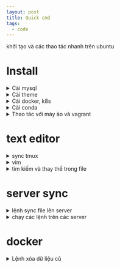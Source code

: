 ```yaml
---
layout: post
title: Quick cmd
tags:
  - code
---
```


khởi tạo và các thao tác nhanh trên ubuntu

# Install 

<details markdown="1">
<summary>Cài mysql</summary>

cài mysql server, workbench (nếu k cần server thì cài mỗi workbench)

```
sudo apt install mysql-workbench
sudo apt install mysql-server
sudo systemctl start mysql.service
sudo mysql_secure_installation
sudo mysql 
```

thiết lập các tài khoản

```
# vao bang su
sudo mysql

# get user
SELECT user,authentication_string,plugin,host FROM mysql.user;

# get policy
SHOW VARIABLES LIKE 'validate_password%';

# chinh policy
SET GLOBAL validate_password.length = 4;
SET GLOBAL validate_password.number_count = 0;
SET GLOBAL validate_password.mixed_case_count = 0;
SET GLOBAL validate_password.special_char_count = 0;
SET GLOBAL validate_password.policy = LOW; 
SET GLOBAL validate_password.check_user_name  = OFF ;


# chinh pass 
ALTER USER 'root'@'localhost' IDENTIFIED WITH mysql_native_password BY 'root';
CREATE USER 'long'@'localhost' IDENTIFIED WITH mysql_native_password BY 'long';


# chinh rule
GRANT CREATE, ALTER, DROP, INSERT, UPDATE, DELETE, SELECT, REFERENCES, RELOAD on *.* TO 'long'@'localhost' WITH GRANT OPTION;

# dang nhap 
mysql -u long -p
```

</details>

<details markdown="1">
<summary>Cài theme </summary> 


```
sudo apt install gnome-tweak-tool
sudo apt install git
sudo add-apt-repository ppa:snwh/ppa
sudo apt update
sudo apt-get install paper-icon-theme:
sudo apt-get update
sudo apt-get upgrade
sudo apt-get install ubuntu-software
sudo snap install telegram-desktop;
sudo apt-get install ibus-unikey
ibus restart
sudo apt install tmux

sudo apt-get autoremove
sudo apt --fix-broken install
sudo apt-get install openjdk-8-jdk
sudo apt install maven



sudo apt install oathtool
sudo apt install expect
```

</details>

<details markdown="1">
<summary>Cài docker, k8s </summary> 

```
sudo apt-get install     ca-certificates     curl     gnupg     lsb-release
sudo mkdir -p /etc/apt/keyrings
curl -fsSL https://download.docker.com/linux/ubuntu/gpg | sudo gpg --dearmor -o /etc/apt/keyrings/docker.gpg
echo   "deb [arch=$(dpkg --print-architecture) signed-by=/etc/apt/keyrings/docker.gpg] https://download.docker.com/linux/ubuntu \
$(lsb_release -cs) stable" | sudo tee /etc/apt/sources.list.d/docker.list > /dev/null
sudo apt-get update
sudo apt-get install docker-ce docker-ce-cli containerd.io docker-compose-plugin
sudo docker run hello-world

sudo groupadd docker
sudo usermod -aG docker long
newgrp docker
docker run hello-world
docker ps

sudo apt-get install curl
sudo apt-get install apt-transport-https
sudo apt install virtualbox virtualbox-ext-pack
wget https://storage.googleapis.com/minikube/releases/latest/minikube-linux-amd64
sudo cp minikube-linux-amd64 /usr/local/bin/minikube
sudo chmod 755 /usr/local/bin/minikube
minikube version

curl -LO https://storage.googleapis.com/kubernetes-release/release/`curl -s https://storage.googleapis.com/kubernetes-release/release/stable.txt`/bin/linux/amd64/kubectl
chmod +x ./kubectl
sudo mv ./kubectl /usr/local/bin/kubectl
minikube start

```

</details>


<details markdown="1">
<summary>Cài conda</summary> 

```
wget -P /tmp https://repo.anaconda.com/archive/Anaconda3-2020.02-Linux-x86_64.sh
sha256sum /tmp/Anaconda3-2020.02-Linux-x86_64.sh
bash /tmp/Anaconda3-2020.02-Linux-x86_64.sh
source ~/.bashrc 
conda config --set auto_activate_base false 
conda deactivate
conda env list
```

</details>


<details markdown="1">
<summary>Thao tác với máy ảo và vagrant</summary>

cài đặt virtualbox để sử dụng máy ảo

```
sudo apt install virtualbox virtualbox-ext-pack
```

cài vagrant để  khởi tạo máy ảo tự động từ file

```
sudo apt-get install vagrant
vagrant version
vagrant up
vagrant destroy
```

tạo máy ảo với địa chỉ cố định, add user và cập quyền ssh từ host

```
VAGRANT_COMMAND = ARGV[0]

Vagrant.configure("2") do |config|

    if VAGRANT_COMMAND == "ssh"
      config.ssh.username = 'vagrant'
    end
    config.vm.box = "ubuntu/bionic64" # Chọn box bạn muốn sử dụng

    # Khởi tạo máy ảo thứ nhất
    config.vm.define "machine1" do |machine1|
    machine1.vm.network "private_network", ip: "192.168.56.2"
    machine1.vm.provider "virtualbox" do |vb|
          vb.memory = "2048" # 2GB RAM
          vb.cpus = 1       # 1 core CPU
        end

    machine1.vm.provision "shell", inline: <<-SHELL
          adduser airflow
          sudo su - airflow -c $'\
          whoami && \
          mkdir .ssh && \
          echo "ssh-rsa xxxx" > .ssh/authorized_keys && \
          chmod 700 .ssh && \
          chmod 600 .ssh/authorized_keys && \
          file_path=".ssh/authorized_keys" && \
          echo "cat file $file_path after make change" && \
          cat $file_path '
        SHELL
    end
end
```

</details>


# text editor

<details markdown="1">
<summary>sync tmux</summary>

```
#!/bin/bash

task="task-name"

# Khởi tạo một phiên làm việc mới trong tmux
tmux new-session -d -s $task

# Tạo cửa sổ (tab) 1 và SSH vào server 1
tmux send-keys -t $task:0.0 "ssh machine1" C-m

# Tạo cửa sổ (tab) 2 và SSH vào server 2
tmux split-window -h -t $task:0.0 "ssh machine2"

# Kích hoạt chế độ sync
tmux setw synchronize-panes on

# ctrb b :setw synchronize-panes off

# Kích hoạt chế độ xem (layout even-horizontal) cho các pane
# tmux select-layout even-horizontal

# Attach vào phiên làm việc
tmux attach-session -t $task
```

</details>

<details markdown="1">
<summary>vim</summary>

</details>

<details markdown="1">
<summary>tìm kiếm và thay thế trong file</summary>

```
ssh -p 2395 longpt@192.168.1.1 "sed -i  's/xau_can_thay_the/xau_thay_the/g' /data/file_thay_the"
```
</details>


# server sync

<details markdown="1">
<summary>lệnh sync file lên server</summary>

- chú ý tất cả các file trong conf/ -> conf

```
rsync -avPz -e "ssh -p 2395" ./conf/ longpt@192.168.1.1:/home/longpt/conf
```

</details>


<details markdown="1">
<summary>chạy các lệnh trên các server</summary>

```
for node in 10.5.0.157 10.5.0.184; do
	echo $node
	ssh -p 2395 trino@$node "/opt/trino/trino-server/bin/launcher restart"
  ssh -p 2395 longpt@$node "echo $'172.1.1.1 	host1'| sudo tee -a  /etc/hosts"
	echo "done"
done

```

</details>


# docker 

<details markdown="1">
<summary>Lệnh xóa dữ liệu cũ</summary>

```
sudo su 
cd /var/lib/docker
du -h | sort -h
rm  -r overlay2/
rm  -r volumes/

docker system prune -a --volumes
```

</details>







